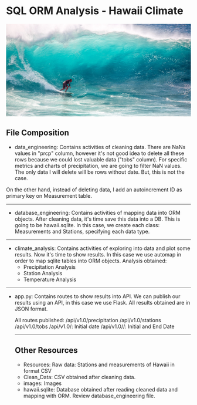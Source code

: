<!--lint disable no-heading-punctuation-->
# SQL ORM Analysis - Hawaii Climate
<!--lint enable no-heading-punctuation-->

<img src='images/surfs-up.jpeg' />


## File Composition

- data_engineering: Contains activities of cleaning data. 
  There are NaNs values in "prcp" column, however it's not good idea to delete all these rows because we could lost valuable data ("tobs" column). For specific metrics and charts of precipitation, we are going to filter NaN values.
 The only data I will delete will be rows without date. But, this is not the case.
 
 On the other hand, instead of deleting data, I add an autoincrement ID as primary key on Measurement table. 

---
- database_engineering: Contains activities of mapping data into ORM objects. 
  After cleaning data, it's time save this data into a DB. This is going to be hawaii.sqlite.
  In this case, we create each class: Measurements and Stations, specifying each data type.
  
---
- climate_analysis: Contains activities of exploring into data and plot some results. 
  Now it's time to show results. In this case we use automap in order to map sqlite tables into ORM objects.
  Analysis obtained:
    - Precipitation Analysis
    - Station Analysis
    - Temperature Analysis
---
- app.py: Contains routes to show results into API.
  We can publish our results using an API, in this case we use Flask. All results obtained are in JSON format.
  
  All routes published:
  /api/v1.0/precipitation
  /api/v1.0/stations
  /api/v1.0/tobs
  /api/v1.0/<start>: Initial date
  /api/v1.0/<start>/<end>: Initial and End Date
  
  ---
  ## Other Resources
  
  - Resources: Raw data: Stations and measurements of Hawaii in format CSV
  - Clean_Data: CSV obtained after cleaning data.
  - images: Images
  - hawaii.sqlite: Database obtained after reading cleaned data and mapping with ORM. Review database_engineering file.
  





